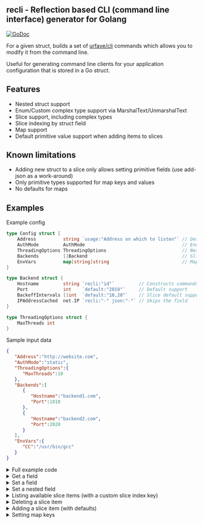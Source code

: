 recli - Reflection based CLI (command line interface) generator for Golang
--------------------------------------------------------------------------

[![GoDoc](https://godoc.org/github.com/AudriusButkevicius/recli?status.svg)](https://godoc.org/github.com/AudriusButkevicius/recli)

For a given struct, builds a set of [urfave/cli](https://github.com/urfave/cli) commands which allows you
to modify it from the command line.

Useful for generating command line clients for your application configuration that is stored in a Go struct.

## Features

* Nested struct support
* Enum/Custom complex type support via MarshalText/UnmarshalText
* Slice support, including complex types
* Slice indexing by struct field
* Map support
* Default primitive value support when adding items to slices

## Known limitations

* Adding new struct to a slice only allows setting primitive fields (use add-json as a work-around)
* Only primitive types supported for map keys and values
* No defaults for maps


## Examples

Example config

```go
type Config struct {
	Address          string `usage:"Address on which to listen"` // Description printed in -help
	AuthMode         AuthMode                                    // Enum support
	ThreadingOptions ThreadingOptions                            // Nested struct support
	Backends         []Backend                                   // Slice support
	EnvVars          map[string]string                           // Map support
}

type Backend struct {
	Hostname         string `recli:"id"`         // Constructs commands for indexing into the array based on the value of this field
	Port             int    `default:"2019"`     // Default support
	BackoffIntervals []int  `default:"10,20"`    // Slice default support
	IPAddressCached  net.IP `recli:"-" json:"-"` // Skips the field
}

type ThreadingOptions struct {
	MaxThreads int
}
```

Sample input data
```json
{
   "Address":"http://website.com",
   "AuthMode":"static",
   "ThreadingOptions":{
      "MaxThreads":10
   },
   "Backends":[
      {
         "Hostname":"backend1.com",
         "Port":1010
      },
      {
         "Hostname":"backend2.com",
         "Port":2020
      }
   ],
   "EnvVars":{
      "CC":"/usr/bin/gcc"
   }
}
```

<details>
 <summary>Full example code</summary>

```go
package main

import (
	"encoding/json"
	"fmt"
	"net"
	"os"

	"github.com/AudriusButkevicius/recli"
	"github.com/urfave/cli"
)

type Config struct {
	Address          string `usage:"Address on which to listen"` // Description printed in -help
	AuthMode         AuthMode                                    // Enum support
	ThreadingOptions ThreadingOptions                            // Nested struct support
	Backends         []Backend                                   // Slice support
	EnvVars          map[string]string                           // Map support
}

type Backend struct {
	Hostname         string `recli:"id"`         // Constructs commands for indexing into the array based on the value of this field
	Port             int    `default:"2019"`     // Default support
	BackoffIntervals []int  `default:"10,20"`    // Slice default support
	IPAddressCached  net.IP `recli:"-" json:"-"` // Skips the field
}

type ThreadingOptions struct {
	MaxThreads int
}

type AuthMode int

const (
	AuthModeStatic AuthMode = iota // default is static
	AuthModeLDAP
)

func (t AuthMode) MarshalText() ([]byte, error) {
	switch t {
	case AuthModeStatic:
		return []byte("static"), nil
	case AuthModeLDAP:
		return []byte("ldap"), nil
	}
	return nil, fmt.Errorf("unknown value: %s", t)
}

func (t *AuthMode) UnmarshalText(bs []byte) error {
	switch string(bs) {
	case "ldap":
		*t = AuthModeLDAP
	case "static":
		*t = AuthModeStatic
	default:
		return fmt.Errorf("unknown value: %s", string(bs))
	}
	return nil
}

const (
	sampleData = `
{
   "Address":"http://website.com",
   "AuthMode":"static",
   "ThreadingOptions":{
      "MaxThreads":10
   },
   "Backends":[
      {
         "Hostname":"backend1.com",
         "Port":1010
      },
      {
         "Hostname":"backend2.com",
         "Port":2020
      }
   ],
   "EnvVars":{
      "CC":"/usr/bin/gcc"
   }
}`
)

func main() {
	cfg := &Config{}

	if err := json.Unmarshal([]byte(sampleData), cfg); err != nil {
		panic(err)
	}

	cmds, err := recli.Default.Construct(cfg)
	if err != nil {
		panic(err)
	}

	dump := false

	app := cli.NewApp()
	app.Commands = cmds
	app.Flags = []cli.Flag{
		cli.BoolFlag{
			Name:        "dump",
			Destination: &dump,
		},
	}

	if err := app.Run(os.Args); err != nil {
		panic(err)
	}

	if dump {
		bs, err := json.MarshalIndent(&cfg, "", "    ")
		if err != nil {
			panic(err)
		}

		fmt.Print(string(bs))
	}
}
```
</details>

<details>
 <summary>Get a field</summary>

```bash
$ go run main.go address get
http://website.com
```
</details>

<details>
 <summary>Set a field</summary>

```bash
$ go run main.go -dump address set foo
{
    "Address": "foo",
    "AuthMode": "static",
    "ThreadingOptions": {
        "MaxThreads": 10
    },
    "Backends": [
        {
            "Hostname": "backend1.com",
            "Port": 1010,
            "BackoffIntervals": null
        },
        {
            "Hostname": "backend2.com",
            "Port": 2020,
            "BackoffIntervals": null
        }
    ],
    "EnvVars": {
        "CC": "/usr/bin/gcc"
    }
}
```
</details>

<details>
 <summary>Set a nested field</summary>

```bash
$ go run main.go -dump threading-options max-threads set 9000
{
    "Address": "http://website.com",
    "AuthMode": "static",
    "ThreadingOptions": {
        "MaxThreads": 9000
    },
    "Backends": [
        {
            "Hostname": "backend1.com",
            "Port": 1010,
            "BackoffIntervals": null
        },
        {
            "Hostname": "backend2.com",
            "Port": 2020,
            "BackoffIntervals": null
        }
    ],
    "EnvVars": {
        "CC": "/usr/bin/gcc"
    }
}
```
</details>

<details>
 <summary>Listing available slice items (with a custom slice index key)</summary>

```bash
$ go run main.go backends
NAME:
   main.exe backends -

USAGE:
   main.exe backends command [command options] [arguments...]

COMMANDS:
  ACTIONS:
     add           Add a new item to collection
     add-json      Add a new item to collection deserialised from JSON

  ITEMS:
     backend1.com
     backend2.com
     
OPTIONS:
   --help, -h  show help

```
</details>

<details>
 <summary>Deleting a slice item</summary>

```bash
$ go run main.go -dump backends backend1.com delete
{
    "Address": "http://website.com",
    "AuthMode": "static",
    "ThreadingOptions": {
        "MaxThreads": 10
    },
    "Backends": [
        {
            "Hostname": "backend2.com",
            "Port": 2020,
            "BackoffIntervals": null
        }
    ],
    "EnvVars": {
        "CC": "/usr/bin/gcc"
    }
}
```
</details>

<details>
 <summary>Adding a slice item (with defaults)</summary>

```bash
$ go run main.go -dump backends add -hostname="testback.end"
{
    "Address": "http://website.com",
    "AuthMode": "static",
    "ThreadingOptions": {
        "MaxThreads": 10
    },
    "Backends": [
        {
            "Hostname": "backend1.com",
            "Port": 1010,
            "BackoffIntervals": null
        },
        {
            "Hostname": "backend2.com",
            "Port": 2020,
            "BackoffIntervals": null
        },
        {
            "Hostname": "testback.end",
            "Port": 2019,
            "BackoffIntervals": [
                10,
                20
            ]
        }
    ],
    "EnvVars": {
        "CC": "/usr/bin/gcc"
    }
}
```
</details>

<details>
 <summary>Setting map keys</summary>

```bash
$ go run main.go -dump env-vars set GCC /usr/bin/true
{
    "Address": "http://website.com",
    "AuthMode": "static",
    "ThreadingOptions": {
        "MaxThreads": 10
    },
    "Backends": [
        {
            "Hostname": "backend1.com",
            "Port": 1010,
            "BackoffIntervals": null
        },
        {
            "Hostname": "backend2.com",
            "Port": 2020,
            "BackoffIntervals": null
        }
    ],
    "EnvVars": {
        "CC": "/usr/bin/gcc",
        "GCC": "/usr/bin/true"
    }
}
```
</details>
